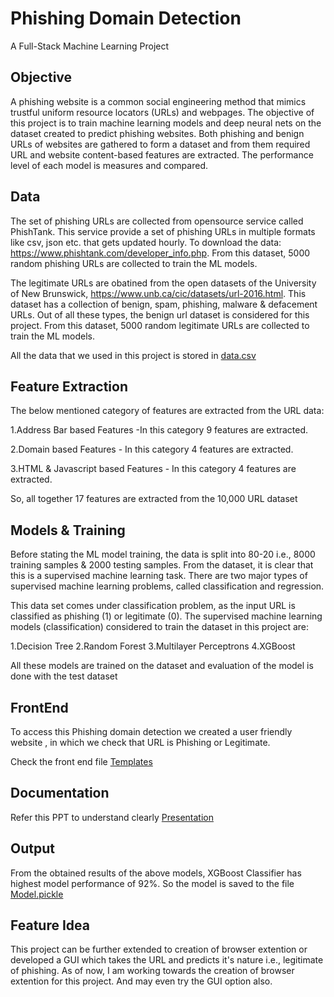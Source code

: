 
# Phishing Domain Detection

A Full-Stack Machine Learning Project

## Objective

A phishing website is a common social engineering method that mimics trustful uniform resource locators (URLs) and webpages. The objective of this project is to train machine learning models and deep neural nets on the dataset created to predict phishing websites. Both phishing and benign URLs of websites are gathered to form a dataset and from them required URL and website content-based features are extracted. The performance level of each model is measures and compared.
## Data 

The set of phishing URLs are collected from opensource service called PhishTank. This service provide a set of phishing URLs in multiple formats like csv, json etc. that gets updated hourly. To download the data: https://www.phishtank.com/developer_info.php. From this dataset, 5000 random phishing URLs are collected to train the ML models.

The legitimate URLs are obatined from the open datasets of the University of New Brunswick, https://www.unb.ca/cic/datasets/url-2016.html. This dataset has a collection of benign, spam, phishing, malware & defacement URLs. Out of all these types, the benign url dataset is considered for this project. From this dataset, 5000 random legitimate URLs are collected to train the ML models.

All the data that we used in this project is stored in [data.csv](https://github.com/Ksrinivas2304/Phishing-Domain-Detector/blob/main/data.csv)
## Feature Extraction

The below mentioned category of features are extracted from the URL data:

1.Address Bar based Features
    -In this category 9 features are extracted.

2.Domain based Features
        -
    In this category 4 features are extracted.

3.HTML & Javascript based Features
        -
    In this category 4 features are extracted.

So, all together 17 features are extracted from the 10,000 URL dataset
## Models & Training

Before stating the ML model training, the data is split into 80-20 i.e., 8000 training samples & 2000 testing samples. From the dataset, it is clear that this is a supervised machine learning task. There are two major types of supervised machine learning problems, called classification and regression.

This data set comes under classification problem, as the input URL is classified as phishing (1) or legitimate (0). The supervised machine learning models (classification) considered to train the dataset in this project are:

1.Decision Tree
2.Random Forest
3.Multilayer Perceptrons
4.XGBoost

All these models are trained on the dataset and evaluation of the model is done with the test dataset

## FrontEnd

To access this Phishing domain detection we created a user friendly website , in which we check that URL is Phishing or Legitimate.

Check the front end file [Templates](https://github.com/Ksrinivas2304/Phishing-Domain-Detector/blob/main/data.csv)
## Documentation

Refer this PPT to understand clearly 
[Presentation](https://github.com/Ksrinivas2304/Phishing-Domain-Detector/blob/main/Presentation.pptx)

## Output

From the obtained results of the above models, XGBoost Classifier has highest model performance of 92%. So the model is saved to the file [Model.pickle](https://github.com/Ksrinivas2304/Phishing-Domain-Detector/tree/main/Static/Models)
## Feature Idea

This project can be further extended to creation of browser extention or developed a GUI which takes the URL and predicts it's nature i.e., legitimate of phishing. As of now, I am working towards the creation of browser extention for this project. And may even try the GUI option also. 
